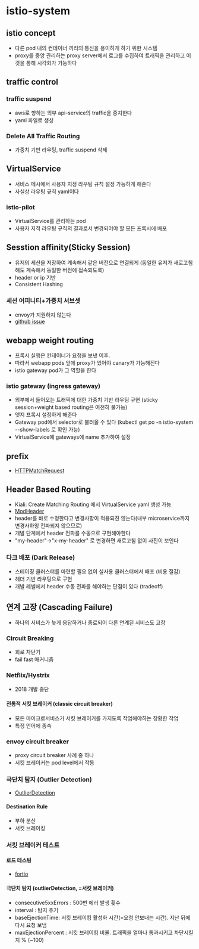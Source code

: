 # istio-system
## istio concept
- 다른 pod 내의 컨테이너 끼리의 통신을 용이하게 하기 위한 시스템
- proxy를 중앙 관리하는 proxy server에서 로그를 수집하여 트래픽을 관리하고 이것을 통해 시각화가 가능하다
## traffic control
### traffic suspend
- aws로 향하는 외부 api-service의 traffic을 중지한다
- yaml 파일로 생성
### Delete All Traffic Routing
- 가중치 기반 라우팅, traffic suspend 삭제

## VirtualService
- 서비스 메시에서 사용자 지정 라우팅 규칙 설정 가능하게 해준다
- 사실상 라우팅 규칙 yaml이다

### istio-pilot
- VirtualService를 관리하는 pod
- 사용자 지적 라우팅 규칙의 결과로서 변경되어야 할 모든 프록시에 배포

## Sesstion affinity(Sticky Session)
- 유저의 세션을 저장하여 계속해서 같은 버전으로 연결되게 (동일한 유저가 새로고침해도 계속해서 동일한 버전에 접속되도록)
- header or ip 기반
- Consistent Hashing

### 세션 어피니티+가중치 서브셋
- envoy가 지원하지 않는다
- [github issue](https://github.com/envoyproxy/envoy/issues/8167)

## webapp weight routing
- 프록시 실행은 컨테이너가 요청을 보낸 이후.
- 따라서 webapp pods 앞에 proxy가 있어야 canary가 가능해진다
- istio gateway pod가 그 역할을 한다
### istio gateway (ingress gateway)
- 외부에서 들어오는 트래픽에 대한 가중치 기반 라우팅 구현 (sticky session+weight based routing은 여전히 불가능)
- 엣지 프록시 설정하게 해준다
- Gateway pod에서 selector로 불러올 수 있다 (kubectl get po -n istio-system --show-labels 로 확인 가능)
- VirtualService에 gateways에 name 추가하여 설정


## prefix
- [HTTPMatchRequest](https://istio.io/latest/docs/reference/config/networking/virtual-service/#HTTPMatchRequest)

## Header Based Routing 
- Kiali: Create Matching Routing 에서 VirtualService yaml 생성 가능
- [ModHeader](https://chromewebstore.google.com/detail/modheader-modify-http-hea/idgpnmonknjnojddfkpgkljpfnnfcklj)
- header를 바로 수정한다고 변경사항이 적용되진 않는다(내부 microservice까지 변경사하잉 전파되지 않으므로)
- 개발 단계에서 header 전파를 수동으로 구현해야한다
- "my-header"->"x-my-header" 로 변경하면 새로고침 없이 사진이 보인다

### 다크 배포 (Dark Release)
- 스테이징 클러스터를 마련할 필요 없이 실사용 클러스터에서 배포 (비용 절감)
- 헤더 기반 라우팅으로 구현
- 개발 레벨에서 header 수동 전파를 해야하는 단점이 있다 (tradeoff)

## 연계 고장 (Cascading Failure)
- 하나의 서비스가 늦게 응답하거나 종료되어 다른 연계된 서비스도 고장
### Circuit Breaking
- 회로 차단기
- fail fast 매커니즘
### Netflix/Hystrix
- 2018 개발 중단
#### 전통적 서킷 브레이커 (classic circuit breaker)
- 모든 마이크로서비스가 서킷 브레이커를 가지도록 작업해야하는 장황한 작업
- 특정 언어에 종속

### envoy circuit breaker
- proxy circuit breaker 사례 중 하나
- 서킷 브레이커는 pod level에서 작동

### 극단치 탐지 (Outlier Detection)
- [OutlierDetection](https://istio.io/latest/docs/reference/config/networking/destination-rule/#OutlierDetection)
#### Destination Rule
- 부하 분산
- 서킷 브레이킹

### 서킷 브레이커 테스트
#### 로드 테스팅
- [fortio](https://github.com/fortio/fortio)
#### 극단치 탐지 (outlierDetection, =서킷 브레이커)
- consecutive5xxErrors : 500번 에러 발생 횟수
- interval : 탐지 주기
- baseEjectionTime: 서킷 브레이킹 활성화 시간(=요청 안보내는 시간). 지난 뒤에 다시 요청 보냄
- maxEjectionPercent : 서킷 브레이킹 비율. 트래픽을 얼마나 통과시키고 차단시킬지 % (~100)